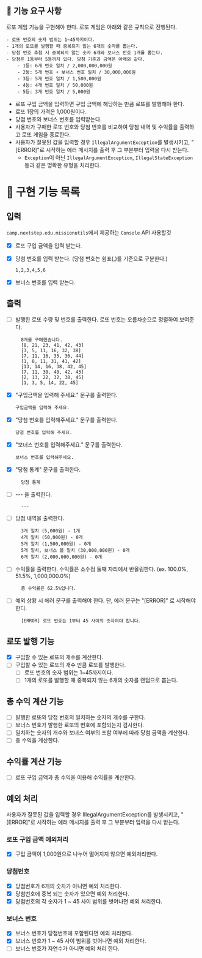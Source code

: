 ## 🚀 기능 요구 사항

로또 게임 기능을 구현해야 한다. 로또 게임은 아래와 같은 규칙으로 진행된다.

```
- 로또 번호의 숫자 범위는 1~45까지이다.
- 1개의 로또를 발행할 때 중복되지 않는 6개의 숫자를 뽑는다.
- 당첨 번호 추첨 시 중복되지 않는 숫자 6개와 보너스 번호 1개를 뽑는다.
- 당첨은 1등부터 5등까지 있다. 당첨 기준과 금액은 아래와 같다.
    - 1등: 6개 번호 일치 / 2,000,000,000원
    - 2등: 5개 번호 + 보너스 번호 일치 / 30,000,000원
    - 3등: 5개 번호 일치 / 1,500,000원
    - 4등: 4개 번호 일치 / 50,000원
    - 5등: 3개 번호 일치 / 5,000원
```

- 로또 구입 금액을 입력하면 구입 금액에 해당하는 만큼 로또를 발행해야 한다.
- 로또 1장의 가격은 1,000원이다.
- 당첨 번호와 보너스 번호를 입력받는다.
- 사용자가 구매한 로또 번호와 당첨 번호를 비교하여 당첨 내역 및 수익률을 출력하고 로또 게임을 종료한다.
- 사용자가 잘못된 값을 입력할 경우 `IllegalArgumentException`를 발생시키고, "[ERROR]"로 시작하는 에러 메시지를 출력 후 그 부분부터 입력을 다시 받는다.
    - `Exception`이 아닌 `IllegalArgumentException`, `IllegalStateException` 등과 같은 명확한 유형을 처리한다.

# 📝 구현 기능 목록

## 입력

`camp.nextstep.edu.missionutils`에서 제공하는 `Console` API 사용할것

- [x] 로또 구입 금액을 입력 받는다.
- [x] 당첨 번호를 입력 받는다. (당첨 번호는 쉼표(,)를 기준으로 구분한다.)
  ```
  1,2,3,4,5,6
  ```

- [x] 보너스 번호를 입력 받는다.

## 출력

- [ ] 발행한 로또 수량 및 번호를 출력한다. 로또 번호는 오름차순으로 정렬하여 보여준다.
  ```
    8개를 구매했습니다.
    [8, 21, 23, 41, 42, 43]
    [3, 5, 11, 16, 32, 38]
    [7, 11, 16, 35, 36, 44]
    [1, 8, 11, 31, 41, 42]
    [13, 14, 16, 38, 42, 45]
    [7, 11, 30, 40, 42, 43]
    [2, 13, 22, 32, 38, 45]
    [1, 3, 5, 14, 22, 45]
  ```
  
- [x] "구입금액을 입력해 주세요." 문구를 출력한다.
  ```
  구입금액을 입력해 주세요.
  ```

- [x] "당첨 번호를 입력해주세요." 문구를 출력한다.
  ```
  당첨 번호를 입력해 주세요.
  ```

- [x] "보너스 번호를 입력해주세요." 문구를 출력한다.
  ```
  보너스 번호를 입력해주세요.
  ```

- [x] "당첨 통계" 문구를 출력한다.
  ```
    당첨 통계
  ```

- [ ] --- 을 출력한다.
  ```
    ---
  ```

- [ ] 당첨 내역을 출력한다.
  ```
    3개 일치 (5,000원) - 1개
    4개 일치 (50,000원) - 0개
    5개 일치 (1,500,000원) - 0개
    5개 일치, 보너스 볼 일치 (30,000,000원) - 0개
    6개 일치 (2,000,000,000원) - 0개
  ```

- [ ] 수익률을 출력한다. 수익률은 소수점 둘째 자리에서 반올림한다. (ex. 100.0%, 51.5%, 1,000,000.0%)
  ```
    총 수익률은 62.5%입니다.
  ```

- [ ] 예외 상황 시 에러 문구를 출력해야 한다. 단, 에러 문구는 "[ERROR]" 로 시작해야 한다.
  ```
    [ERROR] 로또 번호는 1부터 45 사이의 숫자여야 합니다.
  ```

## 로또 발행 기능

- [x] 구입할 수 있는 로또의 개수를 계산한다.
- [ ] 구입할 수 있는 로또의 개수 만큼 로또를 발행한다.
    - [ ] 로또 번호의 숫자 범위는 1~45까지이다.
    - [ ] 1개의 로또를 발행할 때 중복되지 않는 6개의 숫자를 랜덤으로 뽑는다.

## 총 수익 계산 기능

- [ ] 발행한 로또와 당첨 번호의 일치하는 숫자의 개수를 구한다.
- [ ] 보너스 번호가 발행한 로또의 번호에 포함되는지 검사한다.
- [ ] 일치하는 숫자의 개수와 보너스 여부의 포함 여부에 따라 당첨 금액을 계산한다.
- [ ] 총 수익을 계산한다.

## 수익률 계산 기능

- [ ] 로또 구입 금액과 총 수익을 이용해 수익률을 계산한다.



## 예외 처리

사용자가 잘못된 값을 입력할 경우 IllegalArgumentException를 발생시키고, "[ERROR]"로 시작하는 에러 메시지를 출력 후 그 부분부터 입력을 다시 받는다.

### 로또 구입 금액 예외처리

- [x] 구입 금액이 1,000원으로 나누어 떨어지지 않으면 예외처리한다.

### 당첨번호

- [x] 당첨번호가 6개의 숫자가 아니면 예외 처리한다.
- [x] 당첨번호에 중복 되는 숫자가 있으면 예외 처리한다.
- [x] 당첨번호의 각 숫자가 1 ~ 45 사이 범위를 벗어나면 예외 처리한다.

### 보너스 번호
- [x] 보너스 번호가 당첨번호에 포함된다면 예외 처리한다.
- [x] 보너스 번호가 1 ~ 45 사이 범위를 벗어나면 예외 처리한다.
- [ ] 보너스 번호가 자연수가 아니면 예외 처리 한다.
